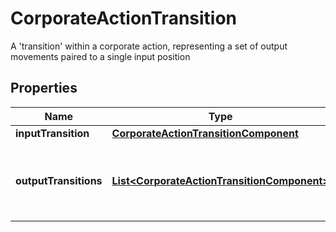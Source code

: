 

# CorporateActionTransition

A 'transition' within a corporate action, representing a set of output movements paired to a single input position
## Properties

Name | Type | Description | Notes
------------ | ------------- | ------------- | -------------
**inputTransition** | [**CorporateActionTransitionComponent**](CorporateActionTransitionComponent.md) |  |  [optional]
**outputTransitions** | [**List&lt;CorporateActionTransitionComponent&gt;**](CorporateActionTransitionComponent.md) | What will be generated relative to the input transition |  [optional]



